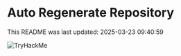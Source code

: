 # Auto Regenerate Repository

This README was last updated: 2025-03-23 09:40:59

 ![TryHackMe](https://tryhackme.com/badge/533634)